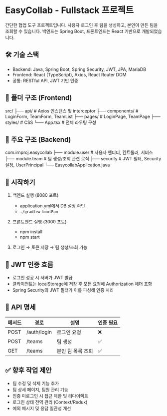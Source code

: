 
EasyCollab - Fullstack 프로젝트
===============================

간단한 협업 도구 프로젝트입니다. 
사용자 로그인 후 팀을 생성하고, 본인이 만든 팀을 조회할 수 있습니다.
백엔드는 Spring Boot, 프론트엔드는 React 기반으로 개발되었습니다.

🛠 기술 스택
------------
- Backend: Java, Spring Boot, Spring Security, JWT, JPA, MariaDB
- Frontend: React (TypeScript), Axios, React Router DOM
- 공통: RESTful API, JWT 기반 인증

📂 폴더 구조 (Frontend)
------------------------
src/
├── api/               # Axios 인스턴스 및 interceptor
├── components/        # LoginForm, TeamForm, TeamList
├── pages/             # LoginPage, TeamPage
├── styles/            # CSS
└── App.tsx            # 전체 라우팅 구성

📂 주요 구조 (Backend)
------------------------
com.irnproj.easycollab
├── module.user        # 사용자 엔티티, 컨트롤러, 서비스
├── module.team        # 팀 생성/조회 관련 로직
├── security           # JWT 필터, Security 설정, UserPrincipal
└── EasycollabApplication.java

🚀 시작하기
------------
1. 백엔드 실행 (8080 포트)
   - application.yml에서 DB 설정 확인
   - `./gradlew bootRun`

2. 프론트엔드 실행 (3000 포트)
   - npm install
   - npm start

3. 로그인 → 토큰 저장 → 팀 생성/조회 가능

🔐 JWT 인증 흐름
----------------
- 로그인 성공 시 서버가 JWT 발급
- 클라이언트는 localStorage에 저장 후 모든 요청에 Authorization 헤더 포함
- Spring Security의 JWT 필터가 이를 파싱해 인증 처리

🧾 API 명세
------------
| 메서드 | 경로          | 설명               | 인증 필요 |
|--------|---------------|--------------------|------------|
| POST   | /auth/login   | 로그인 요청         | ❌         |
| POST   | /teams        | 팀 생성            | ✅         |
| GET    | /teams        | 본인 팀 목록 조회   | ✅         |

✅ 향후 작업 제안
------------------
- 팀 수정 및 삭제 기능 추가
- 팀 상세 페이지, 팀원 관리 기능
- 인증 미로그인 시 접근 제한 및 리다이렉트
- 로그인 상태 전역 관리 (Context/Redux)
- 예외 메시지 및 응답 일관성 개선
